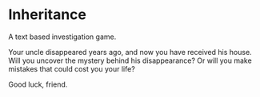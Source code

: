# Inheritance
A text based investigation game.

Your uncle disappeared years ago, and now you have received his house. Will you uncover the mystery behind his disappearance? Or will you make mistakes that could cost you your life?

Good luck, friend.
